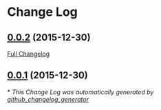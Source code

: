 # Change Log

## [0.0.2](https://github.com/peec/ember-mdl/tree/0.0.2) (2015-12-30)
[Full Changelog](https://github.com/peec/ember-mdl/compare/0.0.1...0.0.2)

## [0.0.1](https://github.com/peec/ember-mdl/tree/0.0.1) (2015-12-30)


\* *This Change Log was automatically generated by [github_changelog_generator](https://github.com/skywinder/Github-Changelog-Generator)*